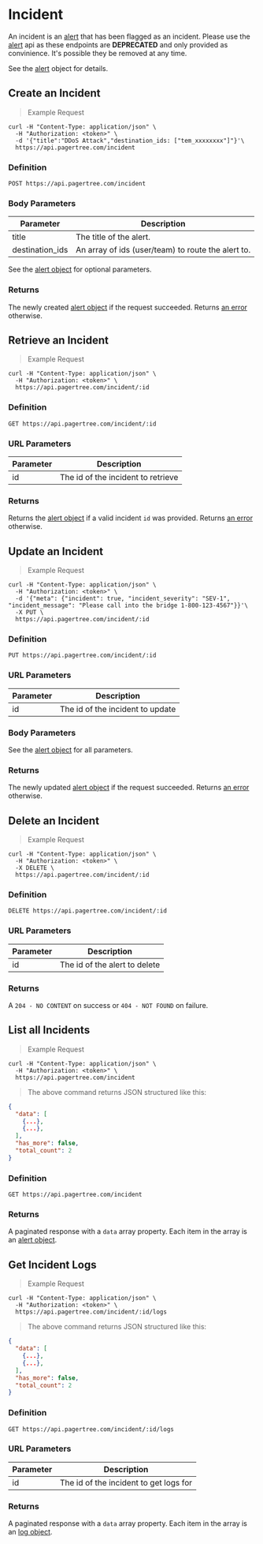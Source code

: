 # Incident

An incident is an [alert](#alert) that has been flagged as an incident. Please use the [alert](#alert) api as these endpoints are **DEPRECATED** and only provided as convinience. It's possible they be removed at any time.

See the [alert](#alert) object for details.

## Create an Incident

> Example Request

```shell
curl -H "Content-Type: application/json" \
  -H "Authorization: <token>" \
  -d '{"title":"DDoS Attack","destination_ids: ["tem_xxxxxxxx"]"}'\
  https://api.pagertree.com/incident
```

### Definition

`POST https://api.pagertree.com/incident`

### Body Parameters

Parameter | Description
--------- | -----------
title | The title of the alert.
destination_ids | An array of ids (user/team) to route the alert to.

See the [alert object](#alert) for optional parameters.

### Returns

The newly created [alert object](#alert) if the request succeeded. Returns [an error](#errors) otherwise.

## Retrieve an Incident

> Example Request

```shell
curl -H "Content-Type: application/json" \
  -H "Authorization: <token>" \
  https://api.pagertree.com/incident/:id
```

### Definition

`GET https://api.pagertree.com/incident/:id`

### URL Parameters

Parameter | Description
--------- | -----------
id | The id of the incident to retrieve

### Returns
Returns the [alert object](#alert) if a valid incident `id` was provided. Returns [an error](#errors) otherwise.

## Update an Incident

> Example Request

```shell
curl -H "Content-Type: application/json" \
  -H "Authorization: <token>" \
  -d '{"meta": {"incident": true, "incident_severity": "SEV-1", "incident_message": "Please call into the bridge 1-800-123-4567"}}'\
  -X PUT \
  https://api.pagertree.com/incident/:id
```

### Definition

`PUT https://api.pagertree.com/incident/:id`

### URL Parameters

Parameter | Description
--------- | -----------
id | The id of the incident to update

### Body Parameters

See the [alert object](#alert) for all parameters.

### Returns
The newly updated [alert object](#alert) if the request succeeded. Returns [an error](#errors) otherwise.

## Delete an Incident

> Example Request

```shell
curl -H "Content-Type: application/json" \
  -H "Authorization: <token>" \
  -X DELETE \
  https://api.pagertree.com/incident/:id
```

### Definition

`DELETE https://api.pagertree.com/incident/:id`

### URL Parameters

Parameter | Description
--------- | -----------
id | The id of the alert to delete


### Returns

A `204 - NO CONTENT` on success or `404 - NOT FOUND` on failure.

## List all Incidents

> Example Request

```shell
curl -H "Content-Type: application/json" \
  -H "Authorization: <token>" \
  https://api.pagertree.com/incident
```

> The above command returns JSON structured like this:

```json
{
  "data": [
    {...},
    {...},
  ],
  "has_more": false,
  "total_count": 2
}
```

### Definition

`GET https://api.pagertree.com/incident`

### Returns
A paginated response with a `data` array property. Each item in the array is an [alert object](#alert).

## Get Incident Logs

> Example Request

```shell
curl -H "Content-Type: application/json" \
  -H "Authorization: <token>" \
  https://api.pagertree.com/incident/:id/logs
```

> The above command returns JSON structured like this:

```json
{
  "data": [
    {...},
    {...},
  ],
  "has_more": false,
  "total_count": 2
}
```

### Definition

`GET https://api.pagertree.com/incident/:id/logs`

### URL Parameters

Parameter | Description
--------- | -----------
id | The id of the incident to get logs for

### Returns
A paginated response with a `data` array property. Each item in the array is an [log object](#log).
